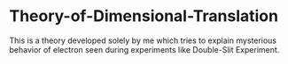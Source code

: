 # Theory-of-Dimensional-Translation
This is a theory developed solely by me which tries to explain mysterious behavior of electron seen during experiments like Double-Slit Experiment.
